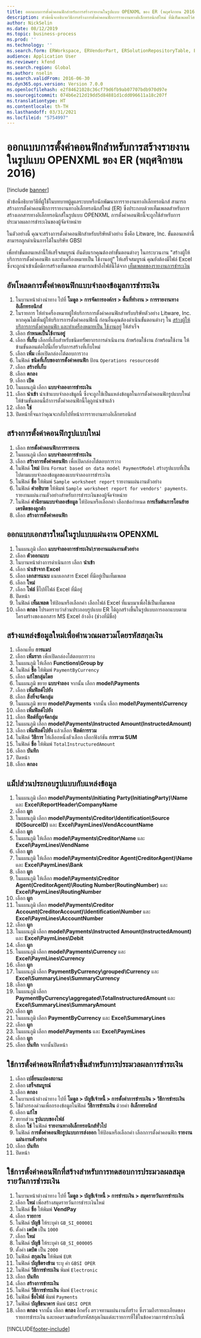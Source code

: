 ```yaml
---
title: ออกแบบการตั้งค่าคอนฟิกสำหรับการสร้างรายงานในรูปแบบ OPENXML ของ ER (พฤศจิกายน 2016)
description: หัวข้อนี้จะอธิบายวิธีการสร้างการตั้งค่าคอนฟิกการรายงานทางอิเล็กทรอนิกส์ใหม่ ที่มีเท็มเพลตไว้สร้างเอกสารอิเล็กทรอนิกส์ในรูปแบบ OPENXML
author: NickSelin
ms.date: 08/12/2019
ms.topic: business-process
ms.prod: ''
ms.technology: ''
ms.search.form: ERWorkspace, ERVendorPart, ERSolutionRepositoryTable, ERSolutionRepositoryCreateDropDialog, ERSolutionImport,  ERSolutionTable, ERSolutionCreateDropDialog, EROperationDesigner, ERDataSourceAddDropDialog, ERModelGroupByFunctionEditor, VendPaymMode, LedgerJournalTable, LedgerJournalTransVendPaym
audience: Application User
ms.reviewer: kfend
ms.search.region: Global
ms.author: nselin
ms.search.validFrom: 2016-06-30
ms.dyn365.ops.version: Version 7.0.0
ms.openlocfilehash: e2f84621028c36cf79d6fb9ab07707bdb970d97e
ms.sourcegitcommit: 074b6e212d19dd5d84881d1cdd096611a18c207f
ms.translationtype: HT
ms.contentlocale: th-TH
ms.lasthandoff: 03/31/2021
ms.locfileid: "5754997"
---
```

# <a name="er-design-a-configuration-for-generating-reports-in-openxml-format-november-2016"></a>ออกแบบการตั้งค่าคอนฟิกสำหรับการสร้างรายงานในรูปแบบ OPENXML ของ ER (พฤศจิกายน 2016)

[!include [banner](../../includes/banner.md)]

หัวข้อนี้อธิบายวิธีที่ผู้ใช้ในบทบาทผู้ดูแลระบบหรือนักพัฒนาการรายงานทางอิเล็กทรอนิกส์ สามารถสร้างการตั้งค่าคอนฟิกการรายงานทางอิเล็กทรอนิกส์ใหม่ (ER) ซึ่งประกอบด้วยเท็มเพลตสำหรับการสร้างเอกสารทางอิเล็กทรอนิกส์ในรูปแบบ OPENXML การตั้งค่าคอนฟิกนี้จะถูกใช้สำหรับการประมวลผลการชำระเงินของผู้จัดจำหน่าย

ในตัวอย่างนี้ คุณจะสร้างการตั้งค่าคอนฟิกสำหรับบริษัทตัวอย่าง ซึ่งคือ Litware, Inc. ขั้นตอนเหล่านี้สามารถถูกดำเนินการได้ในบริษัท GBSI 

เพื่อทำขั้นตอนเหล่านี้ให้เสร็จสมบูรณ์ อันดับแรกคุณต้องทำขั้นตอนต่างๆ ในกระบวนงาน "สร้างผู้ให้บริการการตั้งค่าคอนฟิก และทำเครื่องหมายเป็น ใช้งานอยู่" ให้เสร็จสมบูรณ์ คุณยังต้องมีไฟล์ Excel ซึ่งจะถูกนำเข้าเมื่อมีการสร้างเท็มเพลต สามารถเข้าถึงไฟล์นี้ได้จาก [เท็มเพลตของรายงานการชำระเงิน](https://go.microsoft.com/fwlink/?linkid=862266)


## <a name="upload-the-payments-data-model-configuration"></a>อัพโหลดการตั้งค่าคอนฟิกแบบจำลองข้อมูลการชำระเงิน
1. ในบานหน้าต่างนำทาง ไปที่ **โมดูล > การจัดการองค์กร > พื้นที่ทำงาน > การรายงานทางอิเล็กทรอนิกส์**
2. ในรายการ ให้ทำเครื่องหมายผู้ให้บริการการตั้งค่าคอนฟิกสำหรับบริษัทตัวอย่าง Litware, Inc. หากคุณไม่เห็นผู้ให้บริการการตั้งค่าคอนฟิกนี้ ก่อนอื่นคุณต้องดำเนินขั้นตอนต่างๆ ใน [สร้างผู้ให้บริการการตั้งค่าคอนฟิก และทำเครื่องหมายเป็น ใช้งานอยู่](er-configuration-provider-mark-it-active-2016-11.md) ให้สำเร็จ
3. เลือก **กำหนดเป็นใช้งานอยู่**
4. เลือก **ที่เก็บ** เลือกที่เก็บสำหรับชนิดทรัพยากรการดำเนินงาน ถ้าพร้อมใช้งาน ถ้าพร้อมใช้งาน ให้ข้ามขั้นตอนต่อไปนี้เกี่ยวกับการสร้างที่เก็บใหม่  
5. เลือก **เพิ่ม** เพื่อเปิดกล่องโต้ตอบการวาง
6. ในฟิลด์ **ชนิดที่เก็บของการตั้งค่าคอนฟิก** ป้อน `Operations resourcesdd`
7. เลือก **สร้างที่เก็บ**
8. เลือก **ตกลง**
9. เลือก **เปิด**
10. ในแผนภูมิ เลือก **แบบจำลองการชำระเงิน**
11. เลือก **นำเข้า** นำเข้าแบบจำลองข้มูลนี้ ซึ่งจะถูกใช้เป็นแหล่งข้อมูลในการตั้งค่าคอนฟิกรูปแบบใหม่ ให้ข้ามขั้นตอนนี้ถ้าการตั้งค่าคอนฟิกนี้ไดุถูกนำเข้าแล้ว  
12. เลือก **ใช่**
13. ปิดหน้าที่จนกว่าคุณจะกลับไปที่หน้าการรายงานทางอิเล็กทรอนิกส์

## <a name="create-a-new-format-configuration"></a>สร้างการตั้งค่าคอนฟิกรูปแบบใหม่
1. เลือก **การตั้งค่าคอนฟิกการรายงาน**
2. ในแผนภูมิ เลือก **แบบจำลองการชำระเงิน**
3. เลือก **สร้างการตั้งค่าคอนฟิก** เพื่อเปิดกล่องโต้ตอบการวาง
4. ในฟิลด์ **ใหม่** ป้อน `Format based on data model PaymentModel` สร้างรูปแบบที่เป็นไปตามแบบจำลองข้อมูลของแบบจำลองการชำระเงิน
5. ในฟิลด์ **ชื่อ** ให้พิมพ์ `Sample worksheet report` รายงานแผ่นงานตัวอย่าง  
6. ในฟิลด์ **คำอธิบาย** ให้พิมพ์ `Sample worksheet report for vendors' payments`. รายงานแผ่นงานตัวอย่างสำหรับการชำระเงินของผู้จัดจำหน่าย  
7. ในฟิลด์ **คำนิยามแบบจำลองข้อมูล** ให้ป้อนหรือเลือกค่า เลือกข้อกำหนด **การเริ่มต้นการโอนย้ายเครดิตของลูกค้า**  
8. เลือก **สร้างการตั้งค่าคอนฟิก**

## <a name="design-a-new-document-in-openxml-worksheet-format"></a>ออกแบบเอกสารใหม่ในรูปแบบแผ่นงาน OPENXML
1. ในแผนภูมิ เลือก **แบบจำลองการชำระเงิน\รายงานแผ่นงานตัวอย่าง**
2. เลือก **ตัวออกแบบ**
3. ในบานหน้าต่างการดำเนินการ เลือก **นำเข้า**
4. เลือก **นำเข้าจาก Excel**
5. เลือก **เอกสารแนบ** แนบเอกสาร Excel ที่มีอยู่เป็นเท็มเพลต  
6. เลือก **ใหม่**
7. เลือก **ไฟล์** ชี้ไปที่ไฟล์ Excel ที่มีอยู่  
8. ปิดหน้า
9. ในฟิลด์ **เท็มเพลต** ให้ป้อนหรือเลือกค่า เลือกไฟล์ Excel ที่แนบมาเพื่อใช้เป็นเท็มเพลต  
10. เลือก **ตกลง** โปรดทราบว่าส่วนประกอบรูปแบบ ER ได้ถูกสร้างขึ้นในรูปแบบการออกแบบตามโครงสร้างของเอกสาร MS Excel อ้างอิง (ช่วงที่มีชื่อ)  

## <a name="create-a-new-data-source-to-calculate-totals-by-currency-codes"></a>สร้างแหล่งข้อมูลใหม่เพื่อคำนวณผลรวมโดยรหัสสกุลเงิน
1. เลือกแท็บ **การแมป**  
2. เลือก **เพิ่มราก** เพื่อเปิดกล่องโต้ตอบการวาง
3. ในแผนภูมิ ให้เลือก **Functions\Group by**
4. ในฟิลด์ **ชื่อ** ให้พิมพ์ `PaymentByCurrency`
5. เลือก **แก้ไขกลุ่มโดย**
6. ในแผนภูมิ ขยาย **แบบจำลอง** จากนั้น เลือก **model\Payments**
7. เลือก **เพิ่มฟิลด์ไปยัง**
8. เลือก **สิ่งที่จะจัดกลุ่ม**
9. ในแผนภูมิ ขยาย **model\Payments** จากนั้น เลือก **model\Payments\Currency**
10. เลือก **เพิ่มฟิลด์ไปยัง**
11. เลือก **ฟิลด์ที่ถูกจัดกลุ่ม**
12. ในแผนภูมิ เลือก **model\Payments\Instructed Amount(InstructedAmount)**
13. เลือก **เพิ่มฟิลด์ไปยัง** แล้วเลือก **ฟิลด์การรวม**
14. ในฟิลด์ **วิธีการ** ให้เลือกหนึ่งตัวเลือก เลือกฟังก์ชัน **การรวม SUM**  
15. ในฟิลด์ **ชื่อ** ให้พิมพ์ `TotalInstructuredAmount`
16. เลือก **บันทึก**
17. ปิดหน้า
18. เลือก **ตกลง**

## <a name="map-format-components-to-data-sources"></a>แม็ปส่วนประกอบรูปแบบกับแหล่งข้อมูล
1. ในแผนภูมิ เลือก **model\Payments\Initiating Party(InitiatingParty)\Name** และ **Excel\ReportHeader\CompanyName**
2. เลือก **ผูก**
3. ในแผนภูมิ เลือก **model\Payments\Creditor\Identification\Source ID(SourceID)** และ **Excel\PaymLines\VendAccountName**
4. เลือก **ผูก**
5. ในแผนภูมิ ให้เลือก **model\Payments\Creditor\Name** และ **Excel\PaymLines\VendName**
6. เลือก **ผูก**
7. ในแผนภูมิ ให้เลือก **model\Payments\Creditor Agent(CreditorAgent)\Name** และ **Excel\PaymLines\Bank**
8. เลือก **ผูก**
9. ในแผนภูมิ ให้เลือก **model\Payments\Creditor Agent(CreditorAgent)\Routing Number(RoutingNumber)** และ **Excel\PaymLines\RoutingNumber**
10. เลือก **ผูก**
11. ในแผนภูมิ เลือก **model\Payments\Creditor Account(CreditorAccount)\Identification\Number** และ **Excel\PaymLines\AccountNumber**
12. เลือก **ผูก**
13. ในแผนภูมิ เลือก **model\Payments\Instructed Amount(InstructedAmount)** และ **Excel\PaymLines\Debit**
14. เลือก **ผูก**
15. ในแผนภูมิ เลือก **model\Payments\Currency** และ **Excel\PaymLines\Currency**
16. เลือก **ผูก**
17. ในแผนภูมิ เลือก **PaymentByCurrency\grouped\Currency** และ **Excel\SummaryLines\SummaryCurrency**
18. เลือก **ผูก**
19. ในแผนภูมิ เลือก **PaymentByCurrency\aggregated\TotalInstructuredAmount** และ **Excel\SummaryLines\SummaryAmount**
20. เลือก **ผูก**
21. ในแผนภูมิ เลือก **PaymentByCurrency** และ **Excel\SummaryLines**
22. เลือก **ผูก**
23. ในแผนภูมิ เลือก **model\Payments** และ **Excel\PaymLines**
24. เลือก **ผูก**
25. เลือก **บันทึก** จากนั้นปิดหน้า

## <a name="use-the-created-configuration-for-payments-processing"></a>ใช้การตั้งค่าคอนฟิกที่สร้างขึ้นสำหรับการประมวลผลการชำระเงิน
1. เลือก **เปลี่ยนแปลงสถานะ**
2. เลือก **เสร็จสมบูรณ์**
3. เลือก **ตกลง**
4. ในบานหน้าต่างนำทาง ไปที่ **โมดูล > บัญชีเจ้าหนี้ > การตั้งค่าการชำระเงิน > วิธีการชำระเงิน**
5. ใช้ตัวกรองด่วนเพื่อกรองข้อมูลในฟิลด์ **วิธีการชำระเงิน** ด้วยค่า **อิเล็กทรอนิกส์**
6. เลือก **แก้ไข**
7. ขยายส่วน **รูปแบบของไฟล์**
8. เลือก **ใช่** ในฟิลด์ **รายงานทางอิเล็กทรอนิกส์ทั่วไป**
9. ในฟิลด์ **การตั้งค่าคอนฟิกรูปแบบการส่งออก** ให้ป้อนหรือเลือกค่า เลือกการตั้งค่าคอนฟิก **รายงานแผ่นงานตัวอย่าง**  
10. เลือก **บันทึก**
11. ปิดหน้า

## <a name="use-the-created-configuration-for-testing-of-payment-journals-processing"></a>ใช้การตั้งค่าคอนฟิกที่สร้างสำหรับการทดสอบการประมวลผลสมุดรายวันการชำระเงิน
1. ในบานหน้าต่างนำทาง ไปที่ **โมดูล > บัญชีเจ้าหนี้ > การชำระเงิน > สมุดรายวันการชำระเงิน**
2. เลือก **ใหม่** เพื่อสร้างสมุดรายวันการชำระเงินใหม่
3. ในฟิลด์ **ชื่อ** ให้พิมพ์ **VendPay**
4. เลือก **รายการ**
5. ในฟิลด์ **บัญชี** ให้ระบุค่า `GB_SI_000001`
6. ตั้งค่า **เดบิต** เป็น `1000`
7. เลือก **ใหม่**
8. ในฟิลด์ **บัญชี** ให้ระบุค่า `GB_SI_000005`
9. ตั้งค่า **เดบิต** เป็น `2000`
10. ในฟิลด์ **สกุลเงิน** ให้พิมพ์ `EUR`
11. ในฟิลด์ **บัญชีตรงข้าม** ระบุ ค่า `GBSI OPER`
12. ในฟิลด์ **วิธีการชำระเงิน** พิมพ์ `Electronic`
13. เลือก **บันทึก**
14. เลือก **สร้างการชำระเงิน**
15. ในฟิลด์ **วิธีการชำระเงิน** พิมพ์ `Electronic`
16. ในฟิลด์ **ชื่อไฟล์** พิมพ์ `Payments` 
17. ในฟิลด์ **บัญชีธนาคาร** พิมพ์ `GBSI OPER`
18. เลือก **ตกลง** จากนั้น เลือก **ตกลง** อีกครั้ง ตรวจทานแผ่นงานที่สร้าง ซึ่งรวมถึงรายละเอียดของรายการชำระเงิน และยอดรวมสำหรับรหัสสกุลเงินแต่ละรายการที่ใช้ในข้อความการชำระเงินนี้  



[!INCLUDE[footer-include](../../../../includes/footer-banner.md)]
